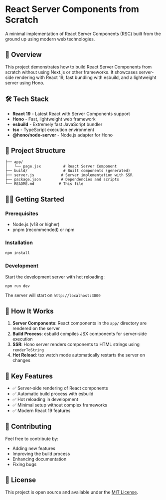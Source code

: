 # React Server Components from Scratch

A minimal implementation of React Server Components (RSC) built from the ground up using modern web technologies.

## 🚀 Overview

This project demonstrates how to build React Server Components from scratch without using Next.js or other frameworks. It showcases server-side rendering with React 19, fast bundling with esbuild, and a lightweight server using Hono.

## 🛠️ Tech Stack

- **React 19** - Latest React with Server Components support
- **Hono** - Fast, lightweight web framework
- **esbuild** - Extremely fast JavaScript bundler
- **tsx** - TypeScript execution environment
- **@hono/node-server** - Node.js adapter for Hono

## 📁 Project Structure

```
├── app/
│   └── page.jsx          # React Server Component
├── build/                # Built components (generated)
├── server.js            # Server implementation with SSR
├── package.json         # Dependencies and scripts
└── README.md           # This file
```

## 🏃‍♂️ Getting Started

### Prerequisites

- Node.js (v18 or higher)
- pnpm (recommended) or npm

### Installation

```bash
npm install
```

### Development

Start the development server with hot reloading:

```bash
npm run dev
```

The server will start on `http://localhost:3000`

## 🔧 How It Works

1. **Server Components**: React components in the `app/` directory are rendered on the server
2. **Build Process**: esbuild compiles JSX components for server-side execution
3. **SSR**: Hono server renders components to HTML strings using `renderToString`
4. **Hot Reload**: tsx watch mode automatically restarts the server on changes

## 📝 Key Features

- ✅ Server-side rendering of React components
- ✅ Automatic build process with esbuild
- ✅ Hot reloading in development
- ✅ Minimal setup without complex frameworks
- ✅ Modern React 19 features

## 🤝 Contributing

Feel free to contribute by:
- Adding new features
- Improving the build process
- Enhancing documentation
- Fixing bugs

## 📄 License

This project is open source and available under the [MIT License](LICENSE).
